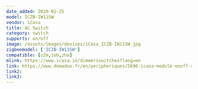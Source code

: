 ```yaml
---
date_added: 2020-02-25
model: ICZB-IW11SW
vendor: iCasa
title: AC Switch
category: switch
supports: on/off
image: /assets/images/devices/iCasa_ICZB-IW11SW.jpg
zigbeemodel: ['ICZB-IW11SW']
compatible: [z2m,iob,zha]
mlink: https://www.icasa.io/dimmersswitches?lang=en
link: https://www.domadoo.fr/en/peripheriques/5696-icasa-module-onoff-400w-zigbee-7104389273352.html
link2: 
link3: 
---
```

